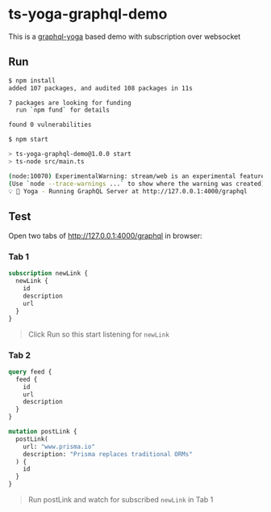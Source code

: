 # ts-yoga-graphql-demo

This is a [graphql-yoga](https://graphql-yoga.com) based demo with subscription over websocket

## Run

```bash
$ npm install
added 107 packages, and audited 108 packages in 11s

7 packages are looking for funding
  run `npm fund` for details

found 0 vulnerabilities

$ npm start

> ts-yoga-graphql-demo@1.0.0 start
> ts-node src/main.ts

(node:10070) ExperimentalWarning: stream/web is an experimental feature. This feature could change at any time
(Use `node --trace-warnings ...` to show where the warning was created)
💡 🧘 Yoga - Running GraphQL Server at http://127.0.0.1:4000/graphql
```

## Test

Open two tabs of <http://127.0.0.1:4000/graphql> in browser:

### Tab 1

```graphql
subscription newLink {
  newLink {
    id
    description
    url
  }
}
```

> Click Run so this start listening for `newLink`

### Tab 2

```graphql
query feed {
  feed {
    id
    url
    description
  }
}

mutation postLink {
  postLink(
    url: "www.prisma.io"
    description: "Prisma replaces traditional ORMs"
  ) {
    id
  }
}
```

> Run postLink and watch for subscribed `newLink` in Tab 1
